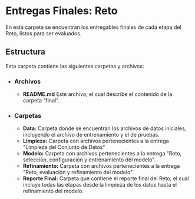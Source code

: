 # Entregas Finales: Reto

En esta carpeta se encuentran los entregables finales de cada etapa del Reto, listos para ser evaluados.

## Estructura
Esta carpeta contiene las siguientes carpetas y archivos:

* ### **Archivos**
  * **README.md** Este archivo, el cual describe el contenido de la carpeta "final".
* ### **Carpetas**
  * **Data:** Carpeta donde se encuentran los archivos de datos iniciales, incluyendo el archivo de entrenamiento y el de pruebas.
  * **Limpieza:** Carpeta con archivos pertenecientes a la entrega "Limpieza del Conjunto de Datos"
  * **Modelo:** Carpeta con archivos pertenecientes a la entrega "Reto, selección, configuración y entrenamiento del modelo".
  * **Refinamiento:** Carpeta con archivos pertenecientes a la entrega "Reto, evaluación y refinamiento del modelo".
  * **Reporte Final:** Carpeta que contiene el reporte final del Reto, el cual incluye todas las etapas desde la limpieza de los datos hasta el refinamiento del modelo.



